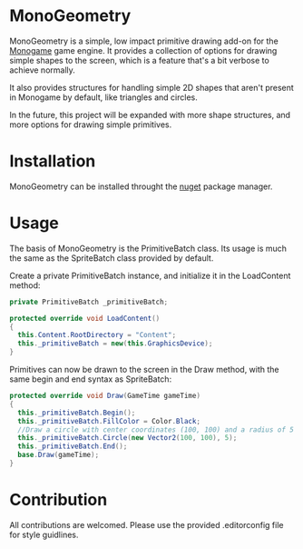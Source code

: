 # MonoGeometry

MonoGeometry is a simple, low impact primitive drawing add-on for the [Monogame](https://monogame.net/) game engine. It provides a collection of options for drawing simple shapes to the screen, which is a feature that's a bit verbose to achieve normally.

It also provides structures for handling simple 2D shapes that aren't present in Monogame by default, like triangles and circles.

In the future, this project will be expanded with more shape structures, and more options for drawing simple primitives.

# Installation

MonoGeometry can be installed throught the [nuget](https://www.nuget.org/) package manager.

# Usage

The basis of MonoGeometry is the PrimitiveBatch class. Its usage is much the same as the SpriteBatch class provided by default.

Create a private PrimitiveBatch instance, and initialize it in the LoadContent method:
```csharp
private PrimitiveBatch _primitiveBatch;

protected override void LoadContent()
{
  this.Content.RootDirectory = "Content";
  this._primitiveBatch = new(this.GraphicsDevice);
}
```
Primitives can now be drawn to the screen in the Draw method, with the same begin and end syntax as SpriteBatch:
```csharp
protected override void Draw(GameTime gameTime)
{
  this._primitiveBatch.Begin();
  this._primitiveBatch.FillColor = Color.Black;
  //Draw a circle with center coordinates (100, 100) and a radius of 5
  this._primitiveBatch.Circle(new Vector2(100, 100), 5);
  this._primitiveBatch.End();
  base.Draw(gameTime);
}
```

# Contribution

All contributions are welcomed. Please use the provided .editorconfig file for style guidlines.
